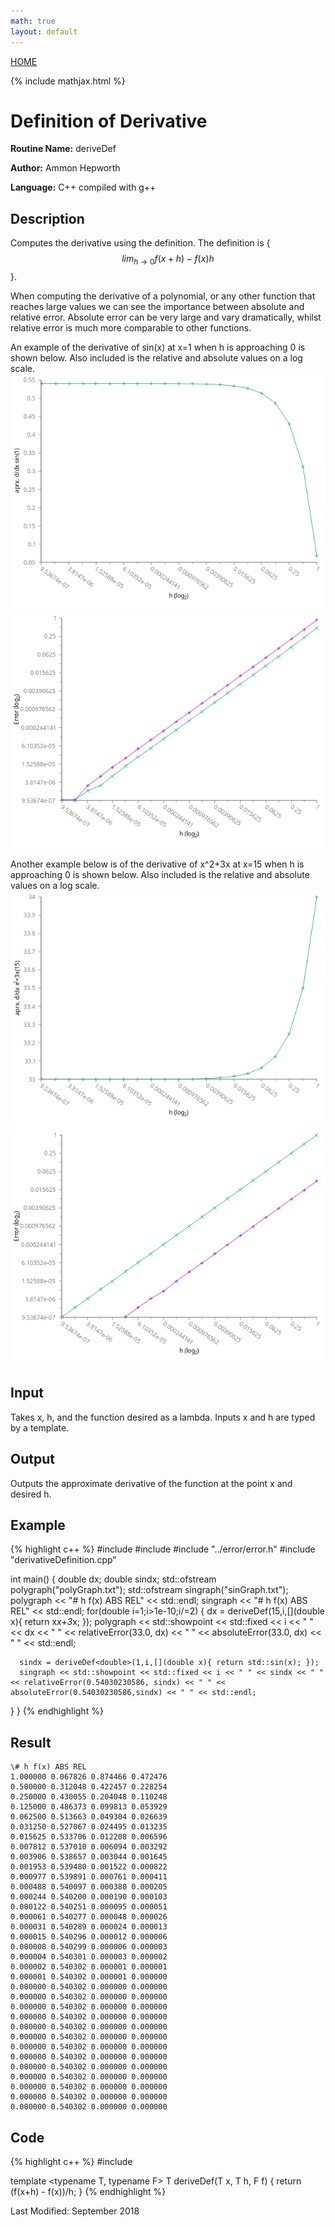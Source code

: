 ```yaml
---
math: true
layout: default
---
```

<a href="https://ammonhepworth.github.io/MATH4610/index">HOME</a>

{% include mathjax.html %}

# Definition of Derivative

**Routine Name:** deriveDef

**Author:** Ammon Hepworth

**Language:** C++ compiled with g++


## Description

Computes the derivative using the definition. The definition is \{ $$lim_{h\rightarrow0} {f(x+h)-f(x)}{h}$$ \}.

When computing the derivative of a polynomial, or any other function that reaches large values we can see the importance between absolute and relative error. Absolute error can be very large and vary dramatically, whilst relative error is much more comparable to other functions.

An example of the derivative of sin(x) at x=1 when h is approaching 0 is shown below. Also included is the relative and absolute values on a log scale.
![](sinAprx.png)
![](sinError.png)

Another example below is of the derivative of x^2+3x at x=15 when h is approaching 0 is shown below. Also included is the relative and absolute values on a log scale.
![](polyAprx.png)
![](polyError.png)

## Input

Takes x, h, and the function desired as a lambda. Inputs x and h are typed by a template.

## Output

Outputs the approximate derivative of the function at the point x and desired h.

## Example

{% highlight c++ %}
#include <iostream>
#include <fstream>
#include "../error/error.h"
#include "derivativeDefinition.cpp"

int main()
{
  double dx;
  double sindx;
  std::ofstream polygraph("polyGraph.txt");
  std::ofstream singraph("sinGraph.txt");
  polygraph << "# h f(x) ABS REL" << std::endl;
  singraph  << "# h f(x) ABS REL" << std::endl;
  for(double i=1;i>1e-10;i/=2)
  {
      dx = deriveDef<double>(15,i,[](double x){ return x*x+3*x; });
      polygraph << std::showpoint << std::fixed << i << " " << dx << " " << relativeError(33.0, dx) << " " << absoluteError(33.0, dx) << " "  << std::endl;

      sindx = deriveDef<double>(1,i,[](double x){ return std::sin(x); });
      singraph << std::showpoint << std::fixed << i << " " << sindx << " " << relativeError(0.54030230586, sindx) << " " << absoluteError(0.54030230586,sindx) << " " << std::endl;
  }
}
{% endhighlight %}

## Result
```
\# h f(x) ABS REL
1.000000 0.067826 0.874466 0.472476 
0.500000 0.312048 0.422457 0.228254 
0.250000 0.430055 0.204048 0.110248 
0.125000 0.486373 0.099813 0.053929 
0.062500 0.513663 0.049304 0.026639 
0.031250 0.527067 0.024495 0.013235 
0.015625 0.533706 0.012208 0.006596 
0.007812 0.537010 0.006094 0.003292 
0.003906 0.538657 0.003044 0.001645 
0.001953 0.539480 0.001522 0.000822 
0.000977 0.539891 0.000761 0.000411 
0.000488 0.540097 0.000380 0.000205 
0.000244 0.540200 0.000190 0.000103 
0.000122 0.540251 0.000095 0.000051 
0.000061 0.540277 0.000048 0.000026 
0.000031 0.540289 0.000024 0.000013 
0.000015 0.540296 0.000012 0.000006 
0.000008 0.540299 0.000006 0.000003 
0.000004 0.540301 0.000003 0.000002 
0.000002 0.540302 0.000001 0.000001 
0.000001 0.540302 0.000001 0.000000 
0.000000 0.540302 0.000000 0.000000 
0.000000 0.540302 0.000000 0.000000 
0.000000 0.540302 0.000000 0.000000 
0.000000 0.540302 0.000000 0.000000 
0.000000 0.540302 0.000000 0.000000 
0.000000 0.540302 0.000000 0.000000 
0.000000 0.540302 0.000000 0.000000 
0.000000 0.540302 0.000000 0.000000 
0.000000 0.540302 0.000000 0.000000 
0.000000 0.540302 0.000000 0.000000 
0.000000 0.540302 0.000000 0.000000 
0.000000 0.540302 0.000000 0.000000 
0.000000 0.540302 0.000000 0.000000 
```

## Code

{% highlight c++ %}
#include <functional>

template <typename T, typename F>
T deriveDef(T x, T h, F f)
{
  return (f(x+h) - f(x))/h;
}
{% endhighlight %}

Last Modified: September 2018

